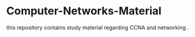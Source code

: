 # Computer-Networks-Material
this repository contains study material regarding CCNA and networking .
